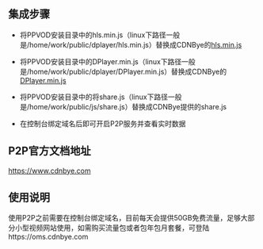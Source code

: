 
## 集成步骤

- 将PPVOD安装目录中的hls.min.js（linux下路径一般是/home/work/public/dplayer/hls.min.js）替换成CDNBye的[hls.min.js](https://github.com/cdnbye/hlsjs-p2p-engine/tree/master/dist)

- 将PPVOD安装目录中的DPlayer.min.js（linux下路径一般是/home/work/public/dplayer/DPlayer.min.js）替换成CDNBye的[DPlayer.min.js](https://github.com/cdnbye/hlsjs-p2p-engine/tree/master/demo/ppvod)

- 将PPVOD安装目录中的将share.js（linux下路径一般是/home/work/public/js/share.js）替换成CDNBye提供的share.js

- 在控制台绑定域名后即可开启P2P服务并查看实时数据

## P2P官方文档地址
https://www.cdnbye.com 

## 使用说明
使用P2P之前需要在控制台绑定域名，目前每天会提供50GB免费流量，足够大部分小型视频网站使用，如需购买流量包或者包年包月套餐，可登陆https://oms.cdnbye.com
